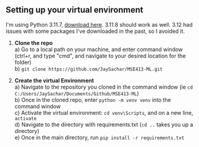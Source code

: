 ## Setting up your virtual environment
I'm using Python 3.11.7, [download here](https://www.python.org/downloads/release/python-3117/). 3.11.8 should work as well. 3.12 had issues with some packages I've downloaded in the past, so I avoided it.

1. **Clone the repo**  
   a) Go to a local path on your machine, and enter command window (ctrl+r, and type "cmd", and navigate to your desired location for the folder)  
   b) `git clone https://github.com/JaySachar/MSE413-ML.git`

2. **Create the virtual Environment**  
   a) Navigate to the repository you cloned in the command window (ie `cd C:/Users/JaySachar/Documents/Github/MSE413-ML`)  
   b) Once in the cloned repo, enter `python -m venv venv` into the command window  
   c) Activate the virtual environment: `cd venv\Scripts`, and on a new line, `activate`  
   d) Navigate to the directory with requirements.txt (`cd ..` takes you up a directory)  
   e) Once in the main directory, run `pip install -r requirements.txt`
